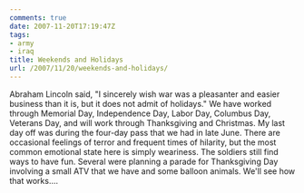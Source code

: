 ```yaml
---
comments: true
date: 2007-11-20T17:19:47Z
tags:
- army
- iraq
title: Weekends and Holidays
url: /2007/11/20/weekends-and-holidays/
---
```


<p>Abraham Lincoln said, "I sincerely wish war was a pleasanter and easier business than it is, but it does not admit of holidays." We have worked through Memorial Day, Independence Day, Labor Day, Columbus Day, Veterans Day, and will work through Thanksgiving and Christmas. My last day off was during the four-day pass that we had in late June. There are occasional feelings of terror and frequent times of hilarity, but the most common emotional state here is simply weariness. The soldiers still find ways to have fun. Several were planning a parade for Thanksgiving Day involving a small ATV that we have and some balloon animals. We'll see how that works....</p>
